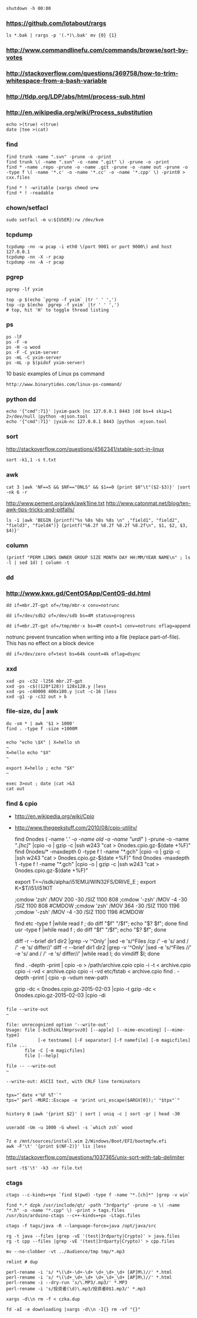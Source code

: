 
    shutdown -h 00:00

### https://github.com/lotabout/rargs

    ls *.bak | rargs -p '(.*)\.bak' mv {0} {1}

### http://www.commandlinefu.com/commands/browse/sort-by-votes

### http://stackoverflow.com/questions/369758/how-to-trim-whitespace-from-a-bash-variable

### http://tldp.org/LDP/abs/html/process-sub.html
### http://en.wikipedia.org/wiki/Process_substitution

    echo >(true) <(true)
    date |tee >(cat) 

### find

    find trunk -name ".svn" -prune -o -print 
    find trunk \( -name ".svn" -o -name ".git" \) -prune -o -print 
    find * -name .repo -prune -o -name .git -prune -o -name out -prune -o -type f \( -name '*.c' -o -name '*.cc' -o -name '*.cpp' \) -print0 > cxx.files

    find * ! -writable |xargs chmod u+w
    find * ! -readable

### chown/setfacl

    sudo setfacl -m u:${USER}:rw /dev/kvm

### tcpdump

    tcpdump -nn -w pcap -i eth0 \(port 9001 or port 9000\) and host 127.0.0.1
    tcpdump -nn -X -r pcap
    tcpdump -nn -A -r pcap

### pgrep

    pgrep -lf yxim

    top -p $(echo `pgrep -f yxim` |tr ' ' ',')
    top -cp $(echo `pgrep -f yxim` |tr ' ' ',')
    # top, hit 'H' to toggle thread listing

### ps

    ps -lF
    ps -F -e
    ps -H -u wood
    ps -F -C yxim-server
    ps -mL -C yxim-server
    ps -mL -p $(pidof yxim-server)

10 basic examples of Linux ps command

    http://www.binarytides.com/linux-ps-command/

### python dd

    echo '{"cmd":71}' |yxim-pack |nc 127.0.0.1 8443 |dd bs=4 skip=1 2>/dev/null |python -mjson.tool
    echo '{"cmd":71}' |yxim-nc 127.0.0.1 8443 |python -mjson.tool

### sort

http://stackoverflow.com/questions/4562341/stable-sort-in-linux

    sort -k1,1 -s t.txt

### awk

    cat 3 |awk 'NF==5 && $NF=="ONLS" && $1==0 {print $0"\t"($2-$3)}' |sort -nk 6 -r

http://www.pement.org/awk/awk1line.txt
http://www.catonmat.net/blog/ten-awk-tips-tricks-and-pitfalls/

    ls -1 |awk 'BEGIN {printf("%s %8s %8s %8s \n" ,"field1", "field2", "field3", "field4")} {printf("%6.2f %8.2f %8.2f %8.2f\n", $1, $2, $3, $4)}'

### column

    (printf "PERM LINKS OWNER GROUP SIZE MONTH DAY HH:MM/YEAR NAME\n" ; ls -l | sed 1d) | column -t

### dd
### http://www.kwx.gd/CentOSApp/CentOS-dd.html

    dd if=mbr.2T-gpt of=/tmp/mbr-x conv=notrunc

    dd if=/dev/sdb2 of=/dev/sdb bs=4M status=progress

    dd if=mbr.2T-gpt of=/tmp/mbr-x bs=4M count=1 conv=notrunc oflag=append

notrunc prevent truncation when writing into a file (replace part-of-file). This has no effect on a block device

    dd if=/dev/zero of=test bs=64k count=4k oflag=dsync

### xxd

    xxd -ps -c32 -l256 mbr.2T-gpt
    xxd -ps -c$((128*128)) 128x128.y |less
    xxd -ps -c40000 400x100.y |cut -c-16 |less
    xxd -g1 -p -c32 out > b

### file-size, du | awk

    du -sm * | awk '$1 > 1000'
    find . -type f -size +1000M

### ###

    echo "echo \$X" | X=hello sh                                                                             ~
    X=hello echo "$X"                                                                                       ~

    export X=hello ; echo "$X"                                                                              ~

    exec 3>out ; date |cat >&3
    cat out

### find & cpio

- http://en.wikipedia.org/wiki/Cpio
- http://www.thegeekstuff.com/2010/08/cpio-utility/

    find 0nodes \( -name '.*' -o -name old -o -name "urdl*" \) -prune -o -name "*.[hc]*" |cpio -o | gzip -c |ssh w243 "cat > 0nodes.cpio.gz-$(date +%F)"
    find 0nodes/* -maxdepth 0 -type f ! -name "*.gch" |cpio -o | gzip -c |ssh w243 "cat > 0nodes.cpio.gz-$(date +%F)"
    find 0nodes -maxdepth 1 -type f ! -name "*.gch" |cpio -o | gzip -c |ssh w243 "cat > 0nodes.cpio.gz-$(date +%F)"

    export T=~/isdk/alpha/i51EMU/WIN32FS/DRIVE_E ; export K=$T/i51/i51KIT

    ;cmdow 'zsh' /MOV 200 -30 /SIZ 1100 808 ;cmdow '-zsh' /MOV -4 -30 /SIZ 1100 808 #CMDOW
    ;cmdow 'zsh' /MOV 364 -30 /SIZ 1100 1196 ;cmdow '-zsh' /MOV -4 -30 /SIZ 1100 1196 #CMDOW

    find etc -type f |while read f ; do diff "$f" "/$f"; echo "$? $f"; done
    find usr -type f |while read f ; do diff "$f" "/$f"; echo "$? $f"; done

    diff -r --brief dir1 dir2 |grep -v '^Only' |sed -e 's/^Files /cp /' -e 's/ and / /' -e 's/ differ//'
    diff -r --brief dir1 dir2 |grep -v '^Only' |sed -e 's/^Files //' -e 's/ and / /' -e 's/ differ//' |while read l; do vimdiff $l; done

    find . -depth -print | cpio -o > /path/archive.cpio
    cpio -i -t < archive.cpio
    cpio -i -vd < archive.cpio
    cpio -i -vd etc/fstab < archive.cpio
    find . -depth -print | cpio -p -vdum new-path

    gzip -dc < 0nodes.cpio.gz-2015-02-03 |cpio -t
    gzip -dc < 0nodes.cpio.gz-2015-02-03 |cpio -di

###

    file --write-out                                                                                                               ~

    file: unrecognized option '--write-out'
    Usage: file [-bcEhikLlNnprsvz0] [--apple] [--mime-encoding] [--mime-type]
                [-e testname] [-F separator] [-f namefile] [-m magicfiles] file ...
           file -C [-m magicfiles]
           file [--help]

    file -- --write-out                                                                                                        ~

    --write-out: ASCII text, with CRLF line terminators

### 

    tpx="`date +'%F %T'`"
    tps="`perl -MURI::Escape -e 'print uri_escape($ARGV[0]);' "$tpx"`"

###

    history 0 |awk '{print $2}' | sort | uniq -c | sort -gr | head -30

###

    useradd -Um -u 1000 -G wheel -s `which zsh` wood

###

    7z e /mnt/sources/install.wim 2/Windows/Boot/EFI/bootmgfw.efi
    awk -F'\t' '{print $(NF-2)}' lis |less

http://stackoverflow.com/questions/1037365/unix-sort-with-tab-delimiter

    sort -t$'\t' -k3 -nr file.txt

### ctags

    ctags --c-kinds=+px `find $(pwd) -type f -name "*.[ch]*" |grep -v win`

    find *.* dzpk /usr/include/qt/ -path "3rdparty" -prune -o \( -name "*.h" -o -name "*.cpp" \) -print > tags.files
    /usr/bin/arduino-ctags --c++-kinds=+px -Ltags.files

    ctags -f tags/java -R --language-force=java /opt/java/src

    rg -t java --files |grep -vE '(test|3rdparty|Crypto)' > java.files
    rg -t cpp --files |grep -vE '(test|3rdparty|Crypto)' > cpp.files

    mv --no-clobber -vt ../Audience/tmp tmp/*.mp3

    rmlint # dup

    perl-rename -i 's/ *\(\d+-\d+-\d+ \d+_\d+_\d+ [AP]M\)//' *.html
    perl-rename -i 's/ *\(\d+_\d+_\d+ \d+_\d+_\d+ [AP]M\)//' *.html
    perl-rename -i --dry-run 's/\.MP3/.mp3/' *.MP3
    perl-rename -i 's/投资者(\d)\.mp3/投资者0$1.mp3/' *.mp3

    xargs -d\\n rm -f < czka.dup

    fd -aI -e downloading |xargs -d\\n -I{} rm -vf "{}"

